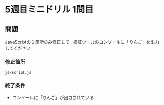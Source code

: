 # 5週目ミニドリル 1問目

## 問題

JavaScriptの１箇所のみ修正して、検証ツールのコンソールに「りんご」を出力してください

### 修正箇所

`js/script.js`

### 終了条件
- コンソールに「りんご」が出力されている
